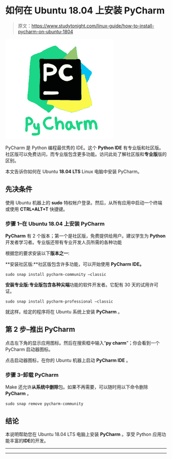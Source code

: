 # 如何在 Ubuntu 18.04 上安装 PyCharm

> 原文：<https://www.studytonight.com/linux-guide/how-to-install-pycharm-on-ubuntu-1804>

![pycharm](img/54279cd6cc11086351058434a84f391d.png)

PyCharm 是 Python 编程最优秀的 IDE。这个 **Python IDE** 有专业版和社区版。社区版可以免费访问，而专业版包含更多功能。访问此处了解社区版和**专业版**版的区别。

本文告诉你如何在 Ubuntu **18.04 LTS** Linux 电脑中安装 PyCharm。

## 先决条件

使用 Ubuntu 机器上的 **sudo** 特权帐户登录。然后，从所有应用中启动一个终端或使用 **CTRL+ALT+T** 快捷键。

### 步骤 1–在 Ubuntu 18.04 上安装 PyCharm

**PyCharm** 有 2 个版本；第一个是社区版，免费提供给用户。建议学生为 **Python** 开发者学习者。专业版还带有专业开发人员所需的各种功能

根据您的要求安装以下**版本之一**:

**安装社区版:**社区版包含许多功能，可以开始使用 **PyCharm IDE。**

```
sudo snap install pycharm-community —classic
```

**安装专业版:**专业版包含各种**尖端**功能的软件开发者。它配有 30 天的试用许可证。

```
sudo snap install pycharm-professional —classic
```

就这样。给定的程序将在 Ubuntu 系统上安装 **PyCharm** 。

## 第 2 步–推出 PyCharm

点击左下角的显示应用图标。然后在搜索框中输入“**py charm**”；你会看到一个 PyCharm 启动器图标。

点击启动器图标，在你的 Ubuntu 机器上启动 **PyCharm IDE** 。

### 步骤 3–卸载 PyCharm

Make 还允许**从系统中删除**包。如果不再需要，可以随时用以下命令删除 **PyCharm** 。

```
sudo snap remove pycharm-community
```

## 结论

本说明帮助您在 Ubuntu 18.04 LTS 电脑上安装 **PyCharm** 。享受 Python 应用功能丰富的**IDE**的开发。

* * *

* * *